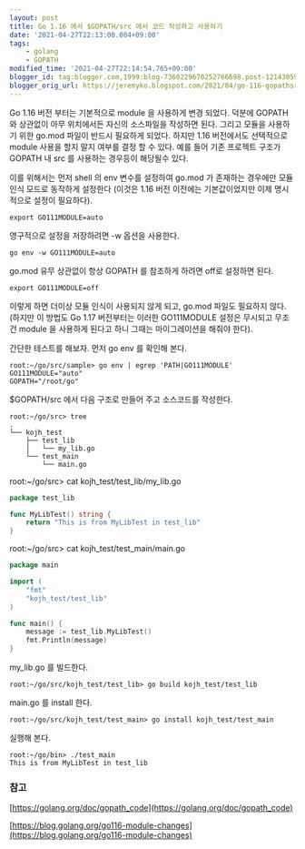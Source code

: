 ```yaml
---
layout: post
title: Go 1.16 에서 $GOPATH/src 에서 코드 작성하고 사용하기
date: '2021-04-27T22:13:00.004+09:00'
tags:
    - golang
    - GOPATH
modified_time: '2021-04-27T22:14:54.765+09:00'
blogger_id: tag:blogger.com,1999:blog-7360229670252766698.post-1214305953117713434
blogger_orig_url: https://jeremyko.blogspot.com/2021/04/go-116-gopathsrc.html
---
```


Go 1.16 버전 부터는 기본적으로 module 을 사용하게 변경 되었다. 덕분에 GOPATH 와 상관없이 아무 위치에서든 자신의 소스파일을 작성하면 된다. 그리고 모듈을 사용하기 위한 go.mod 파일이 반드시 필요하게 되었다. 하지만 1.16 버전에서도 선택적으로 module 사용을 할지 말지 여부를 결정 할 수 있다. 예를 들어 기존 프로젝트 구조가 GOPATH 내 src 를 사용하는 경우등이 해당될수 있다.

이를 위해서는 먼저 shell 의 env 변수를 설정하여 go.mod 가 존재하는 경우에만 모듈 인식 모드로 동작하게 설정한다 (이것은 1.16 버전 이전에는 기본값이었지만 이제 명시적으로 설정이 필요하다).

    export GO111MODULE=auto

영구적으로 설정을 저장하려면 -w 옵션을 사용한다.

    go env -w GO111MODULE=auto

go.mod 유무 상관없이 항상 GOPATH 를 참조하게 하려면 off로 설정하면 된다.

    export GO111MODULE=off

이렇게 하면 더이상 모듈 인식이 사용되지 않게 되고, go.mod 파일도 필요하지 않다.
(하지만 이 방법도 Go 1.17 버전부터는 이러한 GO111MODULE 설정은 무시되고 무조건 module 을 사용하게 된다고 하니 그때는 마이그레이션을 해줘야 한다).

간단한 테스트를 해보자. 먼저 go env 를 확인해 본다.

    root:~/go/src/sample> go env | egrep 'PATH|GO111MODULE'
    GO111MODULE="auto"
    GOPATH="/root/go"

$GOPATH/src 에서 다음 구조로 만들어 주고 소스코드를 작성한다.

    root:~/go/src> tree
    .
    └── kojh_test
        ├── test_lib
        │   └── my_lib.go
        └── test_main
            └── main.go

root:~/go/src> cat kojh_test/test_lib/my_lib.go

```go
package test_lib

func MyLibTest() string {
    return "This is from MyLibTest in test_lib"
}
```

root:~/go/src> cat kojh_test/test_main/main.go

```go
package main

import (
    "fmt"
    "kojh_test/test_lib"
)

func main() {
    message := test_lib.MyLibTest()
    fmt.Println(message)
}
```

my_lib.go 를 빌드한다.

    root:~/go/src/kojh_test/test_lib> go build kojh_test/test_lib

main.go 를 install 한다.

    root:~/go/src/kojh_test/test_main> go install kojh_test/test_main

실행해 본다.

    root:~/go/bin> ./test_main
    This is from MyLibTest in test_lib

<h3> <span style="color:{{site.span_h3_color}}">참고</span> </h3>

[https://golang.org/doc/gopath_code](https://golang.org/doc/gopath_code)

[https://blog.golang.org/go116-module-changes](https://blog.golang.org/go116-module-changes)
